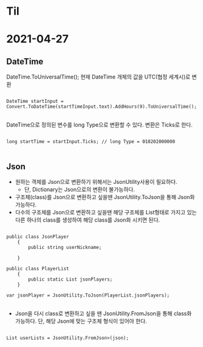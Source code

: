 # Til
2021-04-27
==========
DateTime
--------
DateTime.ToUniversalTime();
현재 DateTime 개체의 값을 UTC(협정 세계시)로 변환

<pre>
<code>
DateTime startInput = Convert.ToDateTime(startTimeInput.text).AddHours(9).ToUniversalTime();
</code>
</pre>

DateTime으로 정의된 변수를 long Type으로 변환할 수 있다.
변환은 Ticks로 한다.

<pre>
<code>
long startTime = startInput.Ticks; // long Type = 010202000000
</code>
</pre>


Json
----
* 원하는 객체를 Json으로 변환하기 위해서는 JsonUtility사용이 필요하다.
    + 단, Dictionary는 Json으로의 변환이 불가능하다.
* 구조체(class)를 Json으로 변환하고 싶을땐 JsonUtility.ToJson을 통해 Json화 가능하다.
* 다수의 구조체를 Json으로 변환하고 싶을땐 해당 구조체를 List형태로 가지고 있는 다른 하나의 class를 생성하여 해당 class를 Json화 시키면 된다.


<pre>
<code>
public class JsonPlayer
    {
        public string userNickname;
        
    }
    
public class PlayerList
    {
        public static List<JsonPlayer> jsonPlayers;
    }
  
var jsonPlayer = JsonUtility.ToJson(PlayerList.jsonPlayers);
</code>
</pre>

* Json을 다시 class로 변환하고 싶을 땐 JsonUtility.FromJson을 통해 class화 가능하다. 단, 해당 Json에 맞는 구조체 형식이 있어야 한다.

<pre>
<code>
List<UserInfo> userLists = JsonUtility.FromJson<List<UserInfo>>(json);
</code>
</pre>
